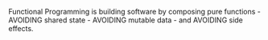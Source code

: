 
Functional Programming is building software by composing pure functions - AVOIDING shared state - AVOIDING mutable data - and AVOIDING side effects.

